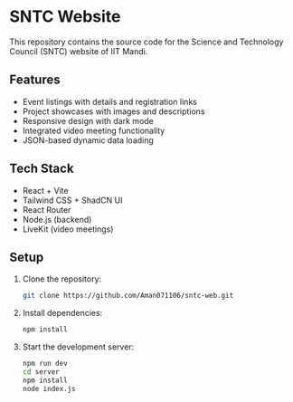 # SNTC Website

This repository contains the source code for the Science and Technology Council (SNTC) website of IIT Mandi.

## Features
- Event listings with details and registration links
- Project showcases with images and descriptions
- Responsive design with dark mode
- Integrated video meeting functionality
- JSON-based dynamic data loading

## Tech Stack
- React + Vite
- Tailwind CSS + ShadCN UI
- React Router
- Node.js (backend)
- LiveKit (video meetings)

## Setup
1. Clone the repository:
   ```bash
   git clone https://github.com/Aman071106/sntc-web.git
   ```
2. Install dependencies:

    ```bash
    npm install
    ```

3. Start the development server:

    ```bash
    npm run dev
    cd server
    npm install
    node index.js
    ```